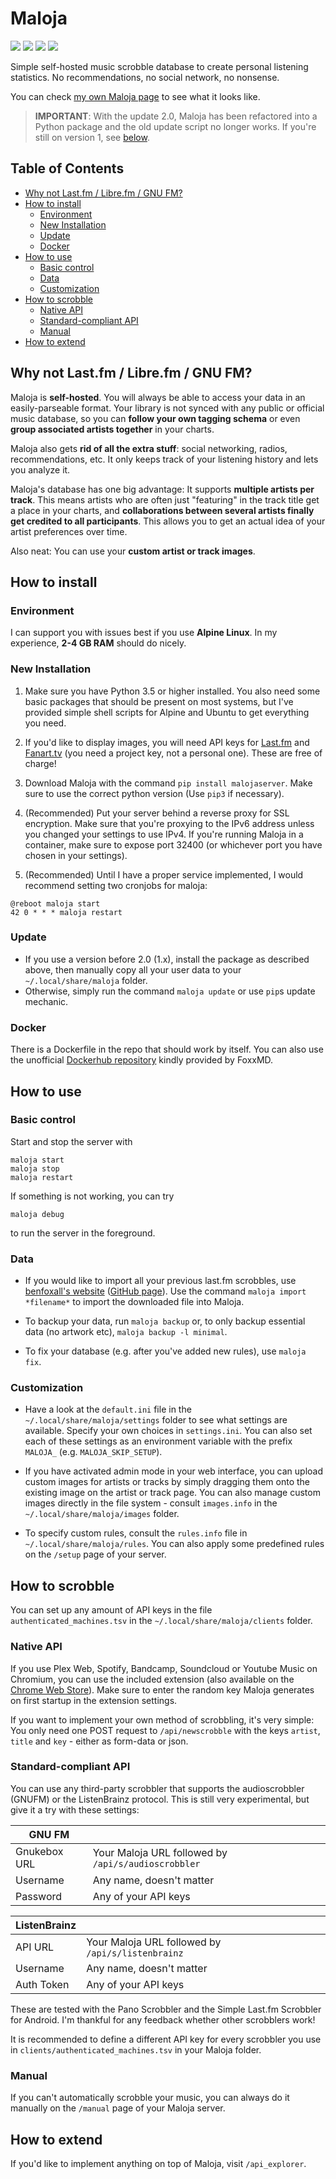 # Maloja

[![](https://img.shields.io/pypi/v/malojaserver?style=for-the-badge)](https://pypi.org/project/malojaserver/)
[![](https://img.shields.io/pypi/dm/malojaserver?style=for-the-badge)](https://pypi.org/project/malojaserver/)
[![](https://img.shields.io/github/stars/krateng/maloja?style=for-the-badge&color=purple)](https://github.com/krateng/maloja/stargazers)
[![](https://img.shields.io/pypi/l/malojaserver?style=for-the-badge)](https://github.com/krateng/maloja/blob/master/LICENSE)

Simple self-hosted music scrobble database to create personal listening statistics. No recommendations, no social network, no nonsense.

You can check [my own Maloja page](https://maloja.krateng.ch) to see what it looks like.


> **IMPORTANT**: With the update 2.0, Maloja has been refactored into a Python package and the old update script no longer works. If you're still on version 1, see [below](#update).

## Table of Contents
* [Why not Last.fm / Libre.fm / GNU FM?](#why-not-lastfm--librefm--gnu-fm)
* [How to install](#how-to-install)
	* [Environment](#environment)
	* [New Installation](#new-installation)
	* [Update](#update)
	* [Docker](#docker)
* [How to use](#how-to-use)
	* [Basic control](#basic-control)
	* [Data](#data)
	* [Customization](#customization)
* [How to scrobble](#how-to-scrobble)
	* [Native API](#native-api)
	* [Standard-compliant API](#standard-compliant-api)
	* [Manual](#manual)
* [How to extend](#how-to-extend)

## Why not Last.fm / Libre.fm / GNU FM?

Maloja is **self-hosted**. You will always be able to access your data in an easily-parseable format. Your library is not synced with any public or official music database, so you can **follow your own tagging schema** or even **group associated artists together** in your charts.

Maloja also gets **rid of all the extra stuff**: social networking, radios, recommendations, etc. It only keeps track of your listening history and lets you analyze it.

Maloja's database has one big advantage: It supports **multiple artists per track**. This means artists who are often just "featuring" in the track title get a place in your charts, and **collaborations between several artists finally get credited to all participants**. This allows you to get an actual idea of your artist preferences over time.

Also neat: You can use your **custom artist or track images**.


## How to install

### Environment

I can support you with issues best if you use **Alpine Linux**. In my experience, **2-4 GB RAM** should do nicely.

### New Installation

1) Make sure you have Python 3.5 or higher installed. You also need some basic packages that should be present on most systems, but I've provided simple shell scripts for Alpine and Ubuntu to get everything you need.

2) If you'd like to display images, you will need API keys for [Last.fm](https://www.last.fm/api/account/create) and [Fanart.tv](https://fanart.tv/get-an-api-key/) (you need a project key, not a personal one). These are free of charge!

3) Download Maloja with the command `pip install malojaserver`. Make sure to use the correct python version (Use `pip3` if necessary).

4) (Recommended) Put your server behind a reverse proxy for SSL encryption. Make sure that you're proxying to the IPv6 address unless you changed your settings to use IPv4. If you're running Maloja in a container, make sure to expose port 32400 (or whichever port you have chosen in your settings).

5) (Recommended) Until I have a proper service implemented, I would recommend setting two cronjobs for maloja:

```
@reboot maloja start
42 0 * * * maloja restart
```


### Update

* If you use a version before 2.0 (1.x), install the package as described above, then manually copy all your user data to your `~/.local/share/maloja` folder.
* Otherwise, simply run the command `maloja update` or use `pip`s update mechanic.


### Docker

There is a Dockerfile in the repo that should work by itself. You can also use the unofficial [Dockerhub repository](https://hub.docker.com/r/foxxmd/maloja) kindly provided by FoxxMD.


## How to use

### Basic control

Start and stop the server with

	maloja start
	maloja stop
	maloja restart

If something is not working, you can try

	maloja debug

to run the server in the foreground.


### Data

* If you would like to import all your previous last.fm scrobbles, use [benfoxall's website](https://benjaminbenben.com/lastfm-to-csv/) ([GitHub page](https://github.com/benfoxall/lastfm-to-csv)). Use the command `maloja import *filename*`	to import the downloaded file into Maloja.

* To backup your data, run `maloja backup` or, to only backup essential data (no artwork etc), `maloja backup -l minimal`.

* To fix your database (e.g. after you've added new rules), use `maloja fix`.

### Customization

* Have a look at the `default.ini` file in the `~/.local/share/maloja/settings` folder to see what settings are available. Specify your own choices in `settings.ini`. You can also set each of these settings as an environment variable with the prefix `MALOJA_` (e.g. `MALOJA_SKIP_SETUP`).

* If you have activated admin mode in your web interface, you can upload custom images for artists or tracks by simply dragging them onto the existing image on the artist or track page. You can also manage custom images directly in the file system - consult `images.info` in the `~/.local/share/maloja/images` folder.

* To specify custom rules, consult the `rules.info` file in `~/.local/share/maloja/rules`. You can also apply some predefined rules on the `/setup` page of your server.


## How to scrobble

You can set up any amount of API keys in the file `authenticated_machines.tsv` in the `~/.local/share/maloja/clients` folder.

### Native API

If you use Plex Web, Spotify, Bandcamp, Soundcloud or Youtube Music on Chromium, you can use the included extension (also available on the [Chrome Web Store](https://chrome.google.com/webstore/detail/maloja-scrobbler/cfnbifdmgbnaalphodcbandoopgbfeeh)). Make sure to enter the random key Maloja generates on first startup in the extension settings.

If you want to implement your own method of scrobbling, it's very simple: You only need one POST request to `/api/newscrobble` with the keys `artist`, `title` and `key` - either as form-data or json.

### Standard-compliant API

You can use any third-party scrobbler that supports the audioscrobbler (GNUFM) or the ListenBrainz protocol. This is still very experimental, but give it a try with these settings:

GNU FM | &nbsp;
------ | ---------
Gnukebox URL | Your Maloja URL followed by `/api/s/audioscrobbler`
Username | Any name, doesn't matter
Password | Any of your API keys

ListenBrainz | &nbsp;
------ | ---------
API URL | Your Maloja URL followed by `/api/s/listenbrainz`
Username | Any name, doesn't matter
Auth Token | Any of your API keys

These are tested with the Pano Scrobbler and the Simple Last.fm Scrobbler for Android. I'm thankful for any feedback whether other scrobblers work!

It is recommended to define a different API key for every scrobbler you use in `clients/authenticated_machines.tsv` in your Maloja folder.

### Manual

If you can't automatically scrobble your music, you can always do it manually on the `/manual` page of your Maloja server.


## How to extend

If you'd like to implement anything on top of Maloja, visit `/api_explorer`.
